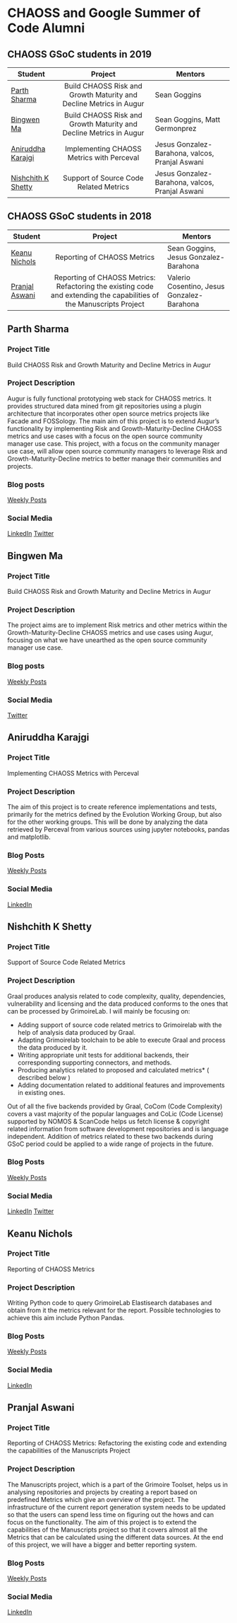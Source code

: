 # CHAOSS and Google Summer of Code Alumni

## CHAOSS GSoC students in 2019

|Student|Project|Mentors|
|-------|:-----:|-------|
|[Parth Sharma](#parth-sharma)|Build CHAOSS Risk and Growth Maturity and Decline Metrics in Augur|Sean Goggins|
|[Bingwen Ma](#bingwen-ma)|Build CHAOSS Risk and Growth Maturity and Decline Metrics in Augur|Sean Goggins, Matt Germonprez|
|[Aniruddha Karajgi](#aniruddha-karajgi)|Implementing CHAOSS Metrics with Perceval|Jesus Gonzalez-Barahona, valcos, Pranjal Aswani|
|[Nishchith K Shetty](#nishchith-k-shetty)|Support of Source Code Related Metrics|Jesus Gonzalez-Barahona, valcos, Pranjal Aswani|

## CHAOSS GSoC students in 2018

|Student|Project|Mentors|
|-------|:-----:|-------|
|[Keanu Nichols](#keanu-nichols)|Reporting of CHAOSS Metrics|Sean Goggins, Jesus Gonzalez-Barahona|
|[Pranjal Aswani](#pranjal-aswani)|Reporting of CHAOSS Metrics: Refactoring the existing code and extending the capabilities of the Manuscripts Project|Valerio Cosentino, Jesus Gonzalez-Barahona|



## Parth Sharma

### Project Title 
Build CHAOSS Risk and Growth Maturity and Decline Metrics in Augur
### Project Description
Augur is fully functional prototyping web stack for CHAOSS metrics. It provides structured data mined from git repositories using a plugin architecture that incorporates other open source metrics projects like Facade and FOSSology. The main aim of this project is to extend Augur’s functionality by implementing Risk and Growth-Maturity-Decline CHAOSS metrics and use cases with a focus on the open source community manager use case. This project, with a focus on the community manager use case, will allow open source community managers to leverage Risk and Growth-Maturity-Decline metrics to better manage their communities and projects.

### Blog posts
[Weekly Posts](https://parthsharma2.github.io/posts)

### Social Media
[LinkedIn](https://www.linkedin.com/in/parthsharma2)
[Twitter](https://twitter.com/parthshar2)

## Bingwen Ma

### Project Title
Build CHAOSS Risk and Growth Maturity and Decline Metrics in Augur
### Project Description
The project aims are to implement Risk metrics and other metrics within the Growth-Maturity-Decline CHAOSS metrics and use cases using Augur, focusing on what we have unearthed as the open source community manager use case.
### Blog posts
[Weekly Posts](https://blog.bing0ne.com/gsoc-final)

### Social Media
[Twitter](https://twitter.com/bing0ne)


## Aniruddha Karajgi

### Project Title
Implementing CHAOSS Metrics with Perceval
### Project Description
The aim of this project is to create reference implementations and tests, primarily for the metrics defined by the Evolution Working Group, but also for the other working groups. This will be done by analyzing the data retrieved by Perceval from various sources using jupyter notebooks, pandas and matplotlib.
### Blog Posts
[Weekly Posts](https://polaris000.github.io/blog/final_report)
### Social Media
[LinkedIn](https://www.linkedin.com/in/polaris000)

## Nishchith K Shetty

### Project Title
Support of Source Code Related Metrics
### Project Description
Graal produces analysis related to code complexity, quality, dependencies, vulnerability and licensing and the data produced conforms to the ones that can be processed by GrimoireLab. I will mainly be focusing on:

* Adding support of source code related metrics to Grimoirelab with the help of analysis data produced by Graal.
* Adapting Grimoirelab toolchain to be able to execute Graal and process the data produced by it.
* Writing appropriate unit tests for additional backends, their corresponding supporting connectors, and methods.
* Producing analytics related to proposed and calculated metrics* ( described below )
* Adding documentation related to additional features and improvements in existing ones.

Out of all the five backends provided by Graal, CoCom (Code Complexity) covers a vast majority of the popular languages and CoLic (Code License) supported by NOMOS & ScanCode helps us fetch license & copyright related information from software development repositories and is language independent. Addition of metrics related to these two backends during GSoC period could be applied to a wide range of projects in the future.

### Blog Posts
[Weekly Posts](https://nishchith.com//20blog19/08/coding-period-3-11.html)
### Social Media
[LinkedIn](https://www.linkedin.com/in/inishchith/)
[Twitter](https://twitter.com/inishchith)


## Keanu Nichols

### Project Title
Reporting of CHAOSS Metrics
### Project Description
Writing Python code to query GrimoireLab Elastisearch databases and obtain from it the metrics relevant for the report. Possible technologies to achieve this aim include Python Pandas.

### Blog Posts
[Weekly Posts](https://kmn5409.github.io/keanu-nichols/gsoc/2018/08/10/gsoc-Week-14.html)

### Social Media
[LinkedIn](https://www.linkedin.com/in/keanu-nichols/)


## Pranjal Aswani

### Project Title
Reporting of CHAOSS Metrics: Refactoring the existing code and extending the capabilities of the Manuscripts Project

### Project Description
The Manuscripts project, which is a part of the Grimoire Toolset, helps us in analysing repositories and projects by creating a report based on predefined Metrics which give an overview of the project. The infrastructure of the current report generation system needs to be updated so that the users can spend less time on figuring out the hows and can focus on the functionality. The aim of this project is to extend the capabilities of the Manuscripts project so that it covers almost all the Metrics that can be calculated using the different data sources. At the end of this project, we will have a bigger and better reporting system.

### Blog Posts
[Weekly Posts](https://aswanipranjal.github.io/posts/page/2/)

### Social Media
[LinkedIn](https://www.linkedin.com/in/pranjalaswani/)

